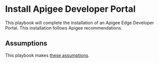 # Install Apigee Developer Portal

This playbook will complete the installation of an Apigee Edge Developer Portal. This installation follows Apigee 
recommendations.  

## Assumptions

This playbook makes [these assumptions](../README.md#assumptions).
